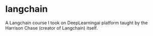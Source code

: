 # langchain
A Langchain course I took on DeepLearningai platform taught by the Harrison Chase (creator of Langchain) itself.

